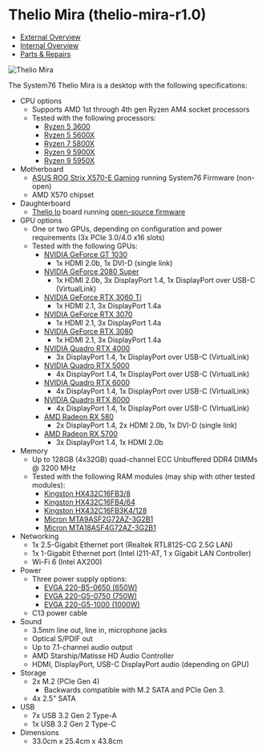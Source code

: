 # Thelio Mira (thelio-mira-r1.0)

- [External Overview](./external-overview.md)
- [Internal Overview](./internal-overview.md)
- [Parts & Repairs](./repairs.md)

![Thelio Mira](./img/thelio-mira-r1.0.png)

The System76 Thelio Mira is a desktop with the following specifications:

- CPU options
    - Supports AMD 1st through 4th gen Ryzen AM4 socket processors
    - Tested with the following processors:
        - [Ryzen 5 3600](https://www.amd.com/en/products/cpu/amd-ryzen-5-3600)
        - [Ryzen 5 5600X](https://www.amd.com/en/products/cpu/amd-ryzen-5-5600x)
        - [Ryzen 7 5800X](https://www.amd.com/en/products/cpu/amd-ryzen-7-5800x)
        - [Ryzen 9 5900X](https://www.amd.com/en/products/cpu/amd-ryzen-9-5900x)
        - [Ryzen 9 5950X](https://www.amd.com/en/products/cpu/amd-ryzen-9-5950x)
- Motherboard
    - [ASUS ROG Strix X570-E Gaming](https://rog.asus.com/us/motherboards/rog-strix/rog-strix-x570-e-gaming-model/) running System76 Firmware (non-open)
    - AMD X570 chipset
- Daughterboard
    - [Thelio Io](https://github.com/system76/thelio-io) board running [open-source firmware](https://github.com/system76/thelio-io-firmware)
- GPU options
    - One or two GPUs, depending on configuration and power requirements (3x PCIe 3.0/4.0 x16 slots)
    - Tested with the following GPUs:
        - [NVIDIA GeForce GT 1030](https://www.nvidia.com/en-us/geforce/graphics-cards/gt-1030/)
            - 1x HDMI 2.0b, 1x DVI-D (single link)
        - [NVIDIA GeForce 2080 Super](https://www.nvidia.com/en-us/geforce/graphics-cards/rtx-2080-super/)
            - 1x HDMI 2.0b, 3x DisplayPort 1.4, 1x DisplayPort over USB-C (VirtualLink)
        - [NVIDIA GeForce RTX 3060 Ti](https://www.nvidia.com/en-us/geforce/graphics-cards/30-series/rtx-3060-ti/)
            - 1x HDMI 2.1, 3x DisplayPort 1.4a
        - [NVIDIA GeForce RTX 3070](https://www.nvidia.com/en-us/geforce/graphics-cards/30-series/rtx-3070/)
            - 1x HDMI 2.1, 3x DisplayPort 1.4a
        - [NVIDIA GeForce RTX 3080](https://www.nvidia.com/en-us/geforce/graphics-cards/30-series/rtx-3080/)
            - 1x HDMI 2.1, 3x DisplayPort 1.4a
        - [NVIDIA Quadro RTX 4000](https://www.nvidia.com/en-us/design-visualization/quadro/rtx-4000/)
            - 3x DisplayPort 1.4, 1x DisplayPort over USB-C (VirtualLink)
        - [NVIDIA Quadro RTX 5000](https://www.nvidia.com/en-us/design-visualization/quadro/rtx-5000/)
            - 4x DisplayPort 1.4, 1x DisplayPort over USB-C (VirtualLink)
        - [NVIDIA Quadro RTX 6000](https://www.nvidia.com/en-us/design-visualization/quadro/rtx-6000/)
            - 4x DisplayPort 1.4, 1x DisplayPort over USB-C (VirtualLink)
        - [NVIDIA Quadro RTX 8000](https://www.nvidia.com/en-us/design-visualization/quadro/rtx-8000/)
            - 4x DisplayPort 1.4, 1x DisplayPort over USB-C (VirtualLink)
        - [AMD Radeon RX 580](https://www.amd.com/en/products/graphics/radeon-rx-580)
            - 2x DisplayPort 1.4, 2x HDMI 2.0b, 1x DVI-D (single link)
        - [AMD Radeon RX 5700](https://www.amd.com/en/products/graphics/amd-radeon-rx-5700)
            - 3x DisplayPort 1.4, 1x HDMI 2.0b
- Memory
    - Up to 128GB (4x32GB) quad-channel ECC Unbuffered DDR4 DIMMs @ 3200 MHz
    - Tested with the following RAM modules (may ship with other tested modules):
        - [Kingston HX432C16FB3/8](https://www.kingston.com/dataSheets/HX432C16FB3_8.pdf)
        - [Kingston HX432C16FB4/64](https://www.kingston.com/dataSheets/HX432C16FB3K4_64.pdf)
        - [Kingston HX432C16FB3K4/128](https://www.kingston.com/dataSheets/HX432C16FB3K4_128.pdf)
        - [Micron MTA9ASF2G72AZ-3G2B1](https://www.micron.com/products/dram-modules/udimm/part-catalog/mta9asf2g72az-3g2/mta9asf2g72az-3g2b1)
        - [Micron MTA18ASF4G72AZ-3G2B1](https://www.micron.com/products/dram-modules/udimm/part-catalog/mta18asf4g72az-3g2/mta18asf4g72az-3g2b1)
- Networking
    - 1x 2.5-Gigabit Ethernet port (Realtek RTL8125-CG 2.5G LAN)
    - 1x 1-Gigabit Ethernet port (Intel I211-AT, 1 x Gigabit LAN Controller)
    - Wi-Fi 6 (Intel AX200)
- Power
    - Three power supply options:
        - [EVGA 220-B5-0650 (650W)](https://www.evga.com/products/product.aspx?pn=220-B5-0650-V1)
        - [EVGA 220-G5-0750 (750W)](https://www.evga.com/products/product.aspx?pn=220-G5-0750-X1)
        - [EVGA 220-G5-1000 (1000W)](https://www.evga.com/products/product.aspx?pn=220-G5-1000-X1)
    - C13 power cable
- Sound
    - 3.5mm line out, line in, microphone jacks
    - Optical S/PDIF out
    - Up to 7.1-channel audio output
    - AMD Starship/Matisse HD Audio Controller
    - HDMI, DisplayPort, USB-C DisplayPort audio (depending on GPU)
- Storage
    - 2x M.2 (PCIe Gen 4)
        - Backwards compatible with M.2 SATA and PCIe Gen 3.
    - 4x 2.5" SATA
- USB
    - 7x USB 3.2 Gen 2 Type-A
    - 1x USB 3.2 Gen 2 Type-C
- Dimensions
    - 33.0cm x 25.4cm x 43.8cm
